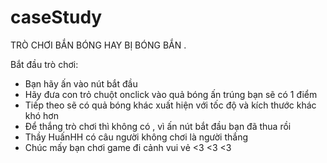 # caseStudy

TRÒ CHƠI BẮN BÓNG HAY BỊ BÓNG BẮN .

Bắt đầu trò chơi:

- Bạn hãy ấn vào nút bắt đầu
- Hãy đưa con trỏ chuột onclick vào quả bóng ấn trúng bạn sẽ có 1 điểm
- Tiếp theo sẽ có quả bóng khác xuất hiện với tốc độ và kích thước khác khó hơn
- Để thắng trò chơi thì không có , vì ấn nút bắt đầu bạn đã thua rồi
- Thầy HuấnHH có câu người không chơi là người thắng
- Chúc mấy bạn chơi game đi cảnh vui vẻ
  <3 <3 <3 